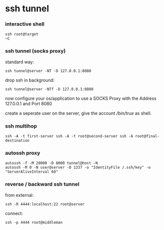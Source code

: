 # ssh tunnel
### interactive shell
    ssh root@target
    ~C

### ssh tunnel (socks proxy)
standard way:

    ssh tunnel@server -NT -D 127.0.0.1:8080

drop ssh in background:

    ssh tunnel@server -NTf -D 127.0.0.1:8080

now configure your os/application to use a SOCKS Proxy with the Address 127.0.0.1 and Port 8080

create a seperate user on the server, give the account _/bin/true_ as shell.

### ssh multihop
    ssh -A -t first-server ssh -A -t root@second-server ssh -A root@final-destination

### autossh proxy
```
autossh -f -M 20000 -D 8000 tunnel@host -N
autossh -M 0 -N user@server -D 1337 -o "IdentityFile /.ssh/key" -o "ServerAliveInterval 60"
```

### reverse / backward ssh tunnel
from external:

    ssh -R 4444:localhost:22 root@server

connect:

    ssh -p 4444 root@middleman
